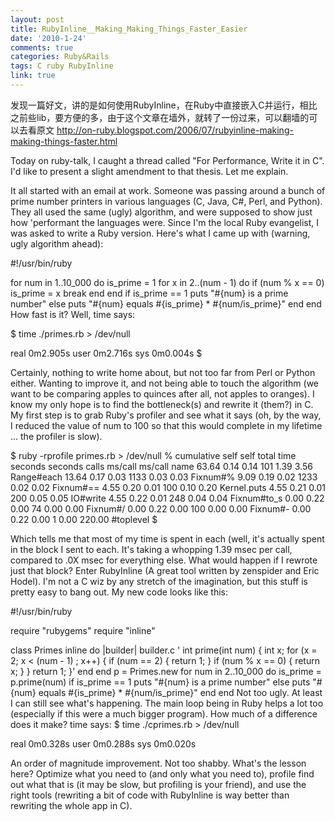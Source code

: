 ```yaml
---
layout: post
title: RubyInline__Making_Making_Things_Faster_Easier
date: '2010-1-24'
comments: true
categories: Ruby&Rails
tags: C ruby RubyInline
link: true
---
```

发现一篇好文，讲的是如何使用RubyInline，在Ruby中直接嵌入C并运行，相比之前些lib，要方便的多，由于这个文章在墙外，就转了一份过来，可以翻墙的可以去看原文
<a href="http://on-ruby.blogspot.com/2006/07/rubyinline-making-making-things-faster.html">http://on-ruby.blogspot.com/2006/07/rubyinline-making-making-things-faster.html</a>

Today on ruby-talk, I caught a thread called "For Performance, Write it in C". I'd like to present a slight amendment to that thesis. Let me explain.

It all started with an email at work. Someone was passing around a bunch of prime number printers in various languages (C, Java, C#, Perl, and Python). They all used the same (ugly) algorithm, and were supposed to show just how 'performant the languages were. Since I'm the local Ruby evangelist, I was asked to write a Ruby version. Here's what I came up with (warning, ugly algorithm ahead):

#!/usr/bin/ruby

for num in 1..10_000 do
is_prime = 1
for x in 2..(num - 1) do
if (num % x == 0)
is_prime = x
break
end
end
if is_prime == 1
puts "#{num} is a prime number"
else
puts "#{num} equals #{is_prime} * #{num/is_prime}"
end
end
How fast is it? Well, time says:

$ time ./primes.rb &gt; /dev/null

real    0m2.905s
user    0m2.716s
sys     0m0.004s
$

Certainly, nothing to write home about, but not too far from Perl or Python either.
Wanting to improve it, and not being able to touch the algorithm (we want to be comparing apples to quinces after all, not apples to oranges). I know my only hope is to find the bottleneck(s) and rewrite it (them?) in C. My first step is to grab Ruby's profiler and see what it says (oh, by the way, I reduced the value of num to 100 so that this would complete in my lifetime ... the profiler is slow).

$ ruby -rprofile primes.rb &gt; /dev/null
%   cumulative   self              self     total
time   seconds   seconds    calls  ms/call  ms/call  name
63.64     0.14      0.14      101     1.39     3.56  Range#each
13.64     0.17      0.03     1133     0.03     0.03  Fixnum#%
9.09     0.19      0.02     1233     0.02     0.02  Fixnum#==
4.55     0.20      0.01      100     0.10     0.20  Kernel.puts
4.55     0.21      0.01      200     0.05     0.05  IO#write
4.55     0.22      0.01      248     0.04     0.04  Fixnum#to_s
0.00     0.22      0.00       74     0.00     0.00  Fixnum#/
0.00     0.22      0.00      100     0.00     0.00  Fixnum#-
0.00     0.22      0.00        1     0.00   220.00  #toplevel
$

Which tells me that most of my time is spent in each (well, it's actually spent in the block I sent to each. It's taking a whopping 1.39 msec per call, compared to .0X msec for everything else. What would happen if I rewrote just that block?
Enter RubyInline (A great tool written by zenspider and Eric Hodel). I'm not a C wiz by any stretch of the imagination, but this stuff is pretty easy to bang out. My new code looks like this:

#!/usr/bin/ruby

require "rubygems"
require "inline"

class Primes
inline do |builder|
builder.c '
int prime(int num) {
int x;
for (x = 2; x &lt; (num - 1) ; x++) {         if (num == 2) {           return 1;         }         if (num % x == 0) {           return x;         }       }       return 1;     }'   end end p = Primes.new for num in 2..10_000 do   is_prime = p.prime(num)   if is_prime == 1     puts "#{num} is a prime number"   else     puts "#{num} equals #{is_prime} * #{num/is_prime}"   end end Not too ugly. At least I can still see what's happening. The main loop being in Ruby helps a lot too (especially if this were a much bigger program). How much of a difference does it make? time says: $ time ./cprimes.rb &gt; /dev/null

real    0m0.328s
user    0m0.288s
sys     0m0.020s

An order of magnitude improvement. Not too shabby.
What's the lesson here? Optimize what you need to (and only what you need to), profile find out what that is (it may be slow, but profiling is your friend), and use the right tools (rewriting a bit of code with RubyInline is way better than rewriting the whole app in C).
